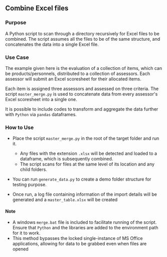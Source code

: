 ## Combine Excel files

### Purpose
A Python script to scan through a directory recursively for Excel files to be combined. The script assumes all the files to be of the same structure, and concatenates the data into a single Excel file.

### Use Case
The example given here is the evaluation of a collection of items, which can be products/personnels, distributed to a collection of assessors. Each assessor will submit an Excel scoresheet for their allocated items.

Each item is assigned three assessors and assessed on three criteria. The script `master_merge.py` is used to concatenate data from every assessor's Excel scoresheet into a single one.

It is possible to include codes to transform and aggregate the data further with `Python` via `pandas` dataframes.

### How to Use
* Place the script `master_merge.py` in the root of the target folder and run it.
	* Any files with the extension `.xlsx` will be detected and loaded to a dataframe, which is subsequently combined. 
	* The script scans for files at the same level of its location and any child folders.
	
* You can run `generate_data.py` to create a demo folder structure for testing purpose.

* Once run, a log file containing information of the import details will be generated and a `master_table.xlsx` will be created

#### Note
* A windows `merge.bat` file is included to facilitate running of the script. Ensure that `Python` and the libraries are added to the environment path for it to work.
* This method bypasses the locked single-instance of MS Office applications, allowing for data to be grabbed even when files are opened